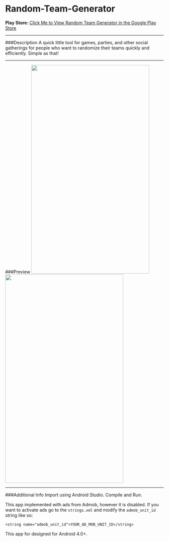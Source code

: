 # Random-Team-Generator
<b>Play Store: </b>[Click Me to View Random Team Generator in the Google Play Store](https://play.google.com/store/apps/details?id=com.marcochin.teamrandomizer)

---

###Description
A quick little tool for games, parties, and other social gatherings for people who want to randomize their teams quickly and efficiently. Simple as that!

---

###Preview
<img src="http://i.imgur.com/BffoJld.png" width="375" height="663"/> <img src="http://i.imgur.com/s8ZyNdA.png" width="375" height="663"/>

---

###Additional Info
Import using Android Studio. Compile and Run.

This app implemented with ads from Admob, however it is disabled. 
If you want to activate ads go to the `strings.xml` and modify the `admob_unit_id` string like so:

`<string name="admob_unit_id">YOUR_AD_MOB_UNIT_ID</string>`


This app for designed for Android 4.0+.


